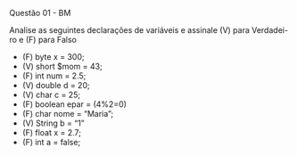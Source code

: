 
Questão 01 - BM

Analise as seguintes declarações de variáveis e assinale (V) para Verdadei-
ro e (F) para Falso

* (F) byte x = 300;
* (V) short $mom = 43;
* (F) int num = 2.5;
* (V) double d = 20;
* (V) char c = 25;
* (F) boolean epar = (4%2=0)
* (F) char nome = “Maria”;
* (V) String b = “1”
* (F) float x = 2.7;
* (F) int a = false;
